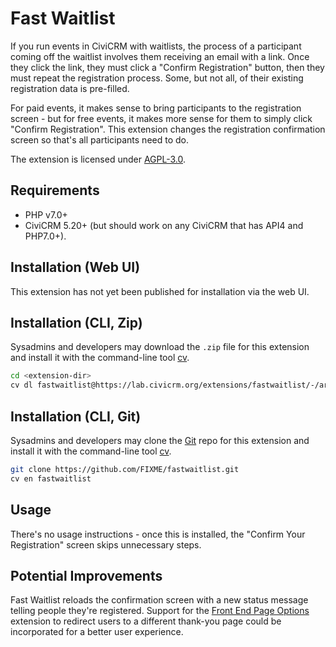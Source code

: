 # Fast Waitlist

If you run events in CiviCRM with waitlists, the process of a participant coming off the waitlist involves them
receiving an email with a link.  Once they click the link, they must click a "Confirm Registration" button,
then they must repeat the registration process.  Some, but not all, of their existing registration data is 
pre-filled.

For paid events, it makes sense to bring participants to the registration screen - but for free events, it
makes more sense for them to simply click "Confirm Registration".  This extension changes the registration
confirmation screen so that's all participants need to do.

The extension is licensed under [AGPL-3.0](LICENSE.txt).

## Requirements

* PHP v7.0+
* CiviCRM 5.20+ (but should work on any CiviCRM that has API4 and PHP7.0+).

## Installation (Web UI)

This extension has not yet been published for installation via the web UI.

## Installation (CLI, Zip)

Sysadmins and developers may download the `.zip` file for this extension and
install it with the command-line tool [cv](https://github.com/civicrm/cv).

```bash
cd <extension-dir>
cv dl fastwaitlist@https://lab.civicrm.org/extensions/fastwaitlist/-/archive/master/fastwaitlist-master.zip
```

## Installation (CLI, Git)

Sysadmins and developers may clone the [Git](https://en.wikipedia.org/wiki/Git) repo for this extension and
install it with the command-line tool [cv](https://github.com/civicrm/cv).

```bash
git clone https://github.com/FIXME/fastwaitlist.git
cv en fastwaitlist
```

## Usage

There's no usage instructions - once this is installed, the "Confirm Your Registration" screen skips unnecessary steps.

## Potential Improvements

Fast Waitlist reloads the confirmation screen with a new status message telling people they're registered.  Support for
the [Front End Page Options](https://civicrm.org/extensions/front-end-page-options) extension to redirect users to a
different thank-you page could be incorporated for a better user experience.
